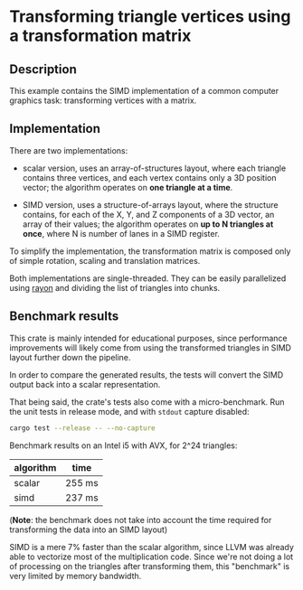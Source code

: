 # Transforming triangle vertices using a transformation matrix

## Description

This example contains the SIMD implementation of a common computer graphics task:
transforming vertices with a matrix.

## Implementation

There are two implementations:

- scalar version, uses an array-of-structures layout, where each triangle contains
  three vertices, and each vertex contains only a 3D position vector; the algorithm
  operates on **one triangle at a time**.

- SIMD version, uses a structure-of-arrays layout, where the structure contains, for
  each of the X, Y, and Z components of a 3D vector, an array of their values; the
  algorithm operates on **up to N triangles at once**, where N is number of lanes in a
  SIMD register.

To simplify the implementation, the transformation matrix is composed only of simple
rotation, scaling and translation matrices.

Both implementations are single-threaded. They can be easily parallelized using [rayon]
and dividing the list of triangles into chunks.

[rayon]: https://github.com/rayon-rs/rayon

## Benchmark results

This crate is mainly intended for educational purposes, since performance improvements
will likely come from using the transformed triangles in SIMD layout further down the
pipeline.

In order to compare the generated results, the tests will convert the SIMD output back
into a scalar representation.

That being said, the crate's tests also come with a micro-benchmark.
Run the unit tests in release mode, and with `stdout` capture disabled:

```sh
cargo test --release -- --no-capture
```

Benchmark results on an Intel i5 with AVX, for 2^24 triangles:

| algorithm |  time  |
|-----------|--------|
|  scalar   | 255 ms |
|  simd     | 237 ms |

(**Note**: the benchmark does not take into account the time required for transforming
the data into an SIMD layout)

SIMD is a mere 7% faster than the scalar algorithm, since LLVM was already able to
vectorize most of the multiplication code. Since we're not doing a lot of processing
on the triangles after transforming them, this "benchmark" is very limited by memory
bandwidth.
